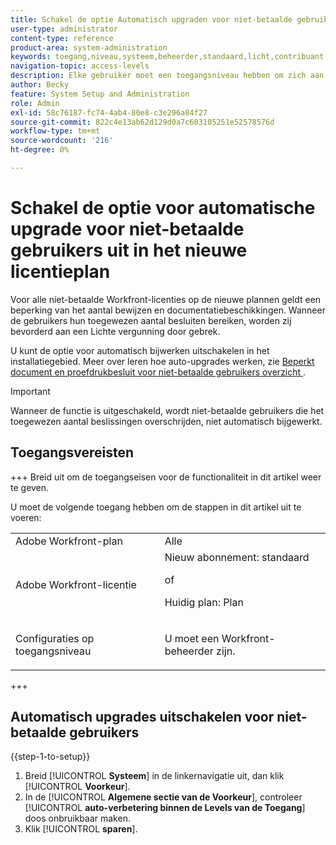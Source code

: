 ```yaml
---
title: Schakel de optie Automatisch upgraden voor niet-betaalde gebruikers uit in het nieuwe licentieplan
user-type: administrator
content-type: reference
product-area: system-administration
keywords: toegang,niveau,systeem,beheerder,standaard,licht,contribuant
navigation-topic: access-levels
description: Elke gebruiker moet een toegangsniveau hebben om zich aan te melden en in Workfront te werken. Met het toegangsniveau kunt u bepalen wat een gebruiker kan zien en doen met bepaalde Workfront-objecten en -gebieden.
author: Becky
feature: System Setup and Administration
role: Admin
exl-id: 58c76187-fc74-4ab4-80e8-c3e296a84f27
source-git-commit: 822c4e13ab62d129d0a7c603105251e52578576d
workflow-type: tm+mt
source-wordcount: '216'
ht-degree: 0%

---
```


# Schakel de optie voor automatische upgrade voor niet-betaalde gebruikers uit in het nieuwe licentieplan

Voor alle niet-betaalde Workfront-licenties op de nieuwe plannen geldt een beperking van het aantal bewijzen en documentatiebeschikkingen. Wanneer de gebruikers hun toegewezen aantal besluiten bereiken, worden zij bevorderd aan een Lichte vergunning door gebrek.

U kunt de optie voor automatisch bijwerken uitschakelen in het installatiegebied. Meer over leren hoe auto-upgrades werken, zie [&#x200B; Beperkt document en proefdrukbesluit voor niet-betaalde gebruikers overzicht &#x200B;](/help/quicksilver/review-and-approve-work/proof-doc-decision-limits.md).

>[!IMPORTANT]
>
>Wanneer de functie is uitgeschakeld, wordt niet-betaalde gebruikers die het toegewezen aantal beslissingen overschrijden, niet automatisch bijgewerkt.

## Toegangsvereisten

+++ Breid uit om de toegangseisen voor de functionaliteit in dit artikel weer te geven.

U moet de volgende toegang hebben om de stappen in dit artikel uit te voeren:

<table style="table-layout:auto"> 
 <col> 
 <col> 
 <tbody> 
  <tr> 
   <td role="rowheader">Adobe Workfront-plan</td> 
   <td>Alle</td> 
  </tr> 
  <tr> 
   <td role="rowheader">Adobe Workfront-licentie</td> 
   <td>Nieuw abonnement: standaard
   <p>of</p>
   <p>Huidig plan: Plan</p></td> 
  </tr> 
  <tr> 
   <td role="rowheader">Configuraties op toegangsniveau</td> 
   <td> <p>U moet een Workfront-beheerder zijn.</p></td> 
  </tr> 
 </tbody> 
</table>

+++

## Automatisch upgrades uitschakelen voor niet-betaalde gebruikers

{{step-1-to-setup}}

1. Breid [!UICONTROL **Systeem**] in de linkernavigatie uit, dan klik [!UICONTROL **Voorkeur**].
1. In de [!UICONTROL **Algemene sectie van de Voorkeur**], controleer [!UICONTROL **auto-verbetering binnen de Levels van de Toegang**] doos onbruikbaar maken.
1. Klik [!UICONTROL **sparen**].
